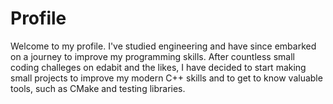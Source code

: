 # Profile

Welcome to my profile. I've studied engineering and have since embarked on a journey to improve my programming skills. After countless small coding challeges on edabit and the likes, I have decided to start making small projects to improve my modern C++ skills and to get to know valuable tools, such as CMake and testing libraries.
